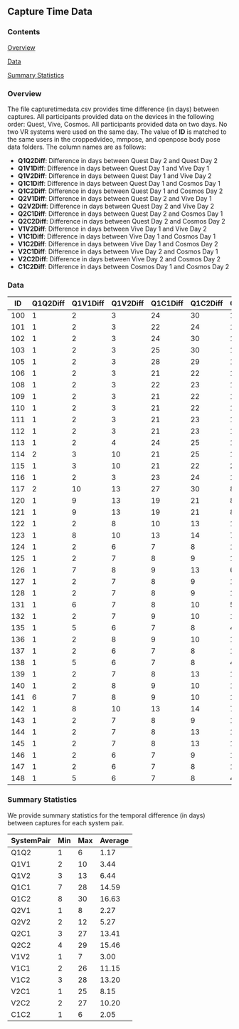 ## Capture Time Data

### Contents
[Overview](#overview)

[Data](#data)

[Summary Statistics](#summary-statistics)

### Overview
The file capturetimedata.csv provides time difference (in days) between captures. All participants provided data on the devices in the following order: Quest, Vive, Cosmos. All participants provided data on two days. No two VR systems were used on the same day. The value of **ID** is matched to the same users in the croppedvideo, mmpose, and openpose body pose data folders. The column names are as follows:

+ **Q1Q2Diff**: Difference in days between Quest Day 2 and Quest Day 2
+ **Q1V1Diff**: Difference in days between Quest Day 1 and Vive Day 1
+ **Q1V2Diff**: Difference in days between Quest Day 1 and Vive Day 2
+ **Q1C1Diff**: Difference in days between Quest Day 1 and Cosmos Day 1
+ **Q1C2Diff**: Difference in days between Quest Day 1 and Cosmos Day 2
+ **Q2V1Diff**: Difference in days between Quest Day 2 and Vive Day 1
+ **Q2V2Diff**: Difference in days between Quest Day 2 and Vive Day 2
+ **Q2C1Diff**: Difference in days between Quest Day 2 and Cosmos Day 1
+ **Q2C2Diff**: Difference in days between Quest Day 2 and Cosmos Day 2
+ **V1V2Diff**: Difference in days between Vive Day 1 and Vive Day 2
+ **V1C1Diff**: Difference in days between Vive Day 1 and Cosmos Day 1
+ **V1C2Diff**: Difference in days between Vive Day 1 and Cosmos Day 2
+ **V2C1Diff**: Difference in days between Vive Day 2 and Cosmos Day 1
+ **V2C2Diff**: Difference in days between Vive Day 2 and Cosmos Day 2
+ **C1C2Diff**: Difference in days between Cosmos Day 1 and Cosmos Day 2

### Data
| ID | Q1Q2Diff | Q1V1Diff | Q1V2Diff | Q1C1Diff | Q1C2Diff | Q2V1Diff | Q2V2Diff | Q2C1Diff | Q2C2Diff | V1V2Diff | V1C1Diff | V1C2Diff | V2C1Diff | V2C2Diff | C1C2Diff |
|--|--|--|--|--|--|--|--|--|--|--|--|--|--|--|--|
| 100 | 1 | 2 | 3 | 24 | 30 | 1 | 2 | 23 | 29 | 1 | 22 | 28 | 21 | 27 | 6 |
| 101 | 1 | 2 | 3 | 22 | 24 | 1 | 2 | 21 | 23 | 1 | 20 | 22 | 19 | 21 | 2 |
| 102 | 1 | 2 | 3 | 24 | 30 | 1 | 2 | 23 | 29 | 1 | 22 | 28 | 21 | 27 | 6 |
| 103 | 1 | 2 | 3 | 25 | 30 | 1 | 2 | 24 | 29 | 1 | 23 | 28 | 22 | 27 | 5 |
| 105 | 1 | 2 | 3 | 28 | 29 | 1 | 2 | 27 | 28 | 1 | 26 | 27 | 25 | 26 | 1 |
| 106 | 1 | 2 | 3 | 21 | 22 | 1 | 2 | 20 | 21 | 1 | 19 | 20 | 18 | 19 | 1 |
| 108 | 1 | 2 | 3 | 22 | 23 | 1 | 2 | 21 | 22 | 1 | 20 | 21 | 19 | 20 | 1 |
| 109 | 1 | 2 | 3 | 21 | 22 | 1 | 2 | 20 | 21 | 1 | 19 | 20 | 18 | 19 | 1 |
| 110 | 1 | 2 | 3 | 21 | 22 | 1 | 2 | 20 | 21 | 1 | 19 | 20 | 18 | 19 | 1 |
| 111 | 1 | 2 | 3 | 21 | 23 | 1 | 2 | 20 | 22 | 1 | 19 | 21 | 18 | 20 | 2 |
| 112 | 1 | 2 | 3 | 21 | 23 | 1 | 2 | 20 | 22 | 1 | 19 | 21 | 18 | 20 | 2 |
| 113 | 1 | 2 | 4 | 24 | 25 | 1 | 3 | 23 | 24 | 2 | 22 | 23 | 20 | 21 | 1 |
| 114 | 2 | 3 | 10 | 21 | 25 | 1 | 8 | 19 | 23 | 7 | 18 | 22 | 11 | 15 | 4 |
| 115 | 1 | 3 | 10 | 21 | 22 | 2 | 9 | 20 | 21 | 7 | 18 | 19 | 11 | 12 | 1 |
| 116 | 1 | 2 | 3 | 23 | 24 | 1 | 2 | 22 | 23 | 1 | 21 | 22 | 20 | 21 | 1 |
| 117 | 2 | 10 | 13 | 27 | 30 | 8 | 11 | 25 | 28 | 3 | 17 | 20 | 14 | 17 | 3 |
| 120 | 1 | 9 | 13 | 19 | 21 | 8 | 12 | 18 | 20 | 4 | 10 | 12 | 6 | 8 | 2 |
| 121 | 1 | 9 | 13 | 19 | 21 | 8 | 12 | 18 | 20 | 4 | 10 | 12 | 6 | 8 | 2 |
| 122 | 1 | 2 | 8 | 10 | 13 | 1 | 7 | 9 | 12 | 6 | 8 | 11 | 2 | 5 | 3 |
| 123 | 1 | 8 | 10 | 13 | 14 | 7 | 9 | 12 | 13 | 2 | 5 | 6 | 3 | 4 | 1 |
| 124 | 1 | 2 | 6 | 7 | 8 | 1 | 5 | 6 | 7 | 4 | 5 | 6 | 1 | 2 | 1 |
| 125 | 1 | 2 | 7 | 8 | 9 | 1 | 6 | 7 | 8 | 5 | 6 | 7 | 1 | 2 | 1 |
| 126 | 1 | 7 | 8 | 9 | 13 | 6 | 7 | 8 | 12 | 1 | 2 | 6 | 1 | 5 | 4 |
| 127 | 1 | 2 | 7 | 8 | 9 | 1 | 6 | 7 | 8 | 5 | 6 | 7 | 1 | 2 | 1 |
| 128 | 1 | 2 | 7 | 8 | 9 | 1 | 6 | 7 | 8 | 5 | 6 | 7 | 1 | 2 | 1 |
| 131 | 1 | 6 | 7 | 8 | 10 | 5 | 6 | 7 | 9 | 1 | 2 | 4 | 1 | 3 | 2 |
| 132 | 1 | 2 | 7 | 9 | 10 | 1 | 6 | 8 | 9 | 5 | 7 | 8 | 2 | 3 | 1 |
| 135 | 1 | 5 | 6 | 7 | 8 | 4 | 5 | 6 | 7 | 1 | 2 | 3 | 1 | 2 | 1 |
| 136 | 1 | 2 | 8 | 9 | 10 | 1 | 7 | 8 | 9 | 6 | 7 | 8 | 1 | 2 | 1 |
| 137 | 1 | 2 | 6 | 7 | 8 | 1 | 5 | 6 | 7 | 4 | 5 | 6 | 1 | 2 | 1 |
| 138 | 1 | 5 | 6 | 7 | 8 | 4 | 5 | 6 | 7 | 1 | 2 | 3 | 1 | 2 | 1 |
| 139 | 1 | 2 | 7 | 8 | 13 | 1 | 6 | 7 | 12 | 5 | 6 | 11 | 1 | 6 | 5 |
| 140 | 1 | 2 | 8 | 9 | 10 | 1 | 7 | 8 | 9 | 6 | 7 | 8 | 1 | 2 | 1 |
| 141 | 6 | 7 | 8 | 9 | 10 | 1 | 2 | 3 | 4 | 1 | 2 | 3 | 1 | 2 | 1 |
| 142 | 1 | 8 | 10 | 13 | 14 | 7 | 9 | 12 | 13 | 2 | 5 | 6 | 3 | 4 | 1 |
| 143 | 1 | 2 | 7 | 8 | 9 | 1 | 6 | 7 | 8 | 5 | 6 | 7 | 1 | 2 | 1 |
| 144 | 1 | 2 | 7 | 8 | 13 | 1 | 6 | 7 | 12 | 5 | 6 | 11 | 1 | 6 | 5 |
| 145 | 1 | 2 | 7 | 8 | 13 | 1 | 6 | 7 | 12 | 5 | 6 | 11 | 1 | 6 | 5 |
| 146 | 1 | 2 | 6 | 7 | 9 | 1 | 5 | 6 | 8 | 4 | 5 | 7 | 1 | 3 | 2 |
| 147 | 1 | 2 | 6 | 7 | 8 | 1 | 5 | 6 | 7 | 4 | 5 | 6 | 1 | 2 | 1 |
| 148 | 1 | 5 | 6 | 7 | 8 | 4 | 5 | 6 | 7 | 1 | 2 | 3 | 1 | 2 | 1 |

### Summary Statistics
We provide summary statistics for the temporal difference (in days) between captures for each system pair.

| SystemPair | Min |	Max |	Average |
|--|--|--|--|
| Q1Q2 | 1 | 6 | 1.17 |
| Q1V1 | 2 | 10 | 3.44 |
| Q1V2 | 3 | 13 | 6.44 |
| Q1C1 | 7 | 28 | 14.59 |
| Q1C2 | 8 | 30 | 16.63 |
| Q2V1 | 1 | 8 | 2.27 |
| Q2V2 | 2 | 12 | 5.27 |
| Q2C1 | 3 | 27 | 13.41 |
| Q2C2 | 4 | 29 | 15.46 |
| V1V2 | 1 | 7 | 3.00 |
| V1C1 | 2 | 26 | 11.15 |
| V1C2 | 3 | 28 | 13.20 |
| V2C1 | 1 | 25 | 8.15 |
| V2C2 | 2 | 27 | 10.20 | 
| C1C2 | 1 | 6 | 2.05 |
